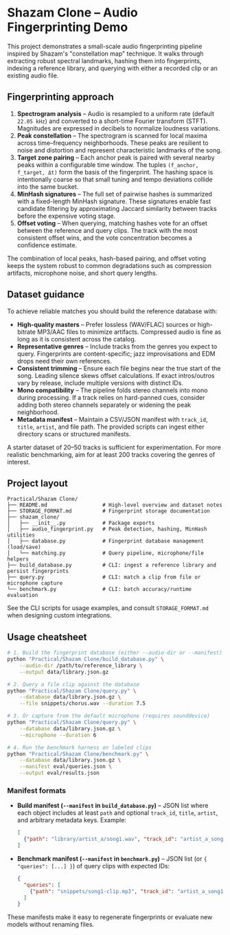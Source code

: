 # Shazam Clone – Audio Fingerprinting Demo

This project demonstrates a small-scale audio fingerprinting pipeline inspired by Shazam's "constellation map" technique. It walks through extracting robust spectral landmarks, hashing them into fingerprints, indexing a reference library, and querying with either a recorded clip or an existing audio file.

## Fingerprinting approach

1. **Spectrogram analysis** – Audio is resampled to a uniform rate (default `22.05 kHz`) and converted to a short-time Fourier transform (STFT). Magnitudes are expressed in decibels to normalize loudness variations.
2. **Peak constellation** – The spectrogram is scanned for local maxima across time–frequency neighborhoods. These peaks are resilient to noise and distortion and represent characteristic landmarks of the song.
3. **Target zone pairing** – Each anchor peak is paired with several nearby peaks within a configurable time window. The tuples `(f_anchor, f_target, Δt)` form the basis of the fingerprint. The hashing space is intentionally coarse so that small tuning and tempo deviations collide into the same bucket.
4. **MinHash signatures** – The full set of pairwise hashes is summarized with a fixed-length MinHash signature. These signatures enable fast candidate filtering by approximating Jaccard similarity between tracks before the expensive voting stage.
5. **Offset voting** – When querying, matching hashes vote for an offset between the reference and query clips. The track with the most consistent offset wins, and the vote concentration becomes a confidence estimate.

The combination of local peaks, hash-based pairing, and offset voting keeps the system robust to common degradations such as compression artifacts, microphone noise, and short query lengths.

## Dataset guidance

To achieve reliable matches you should build the reference database with:

- **High-quality masters** – Prefer lossless (WAV/FLAC) sources or high-bitrate MP3/AAC files to minimize artifacts. Compressed audio is fine as long as it is consistent across the catalog.
- **Representative genres** – Include tracks from the genres you expect to query. Fingerprints are content-specific; jazz improvisations and EDM drops need their own references.
- **Consistent trimming** – Ensure each file begins near the true start of the song. Leading silence skews offset calculations. If exact intros/outros vary by release, include multiple versions with distinct IDs.
- **Mono compatibility** – The pipeline folds stereo channels into mono during processing. If a track relies on hard-panned cues, consider adding both stereo channels separately or widening the peak neighborhood.
- **Metadata manifest** – Maintain a CSV/JSON manifest with `track_id`, `title`, `artist`, and file path. The provided scripts can ingest either directory scans or structured manifests.

A starter dataset of 20–50 tracks is sufficient for experimentation. For more realistic benchmarking, aim for at least 200 tracks covering the genres of interest.

## Project layout

```
Practical/Shazam Clone/
├── README.md                  # High-level overview and dataset notes
├── STORAGE_FORMAT.md          # Fingerprint storage documentation
├── shazam_clone/
│   ├── __init__.py            # Package exports
│   ├── audio_fingerprint.py   # Peak detection, hashing, MinHash utilities
│   ├── database.py            # Fingerprint database management (load/save)
│   └── matching.py            # Query pipeline, microphone/file helpers
├── build_database.py          # CLI: ingest a reference library and persist fingerprints
├── query.py                   # CLI: match a clip from file or microphone capture
└── benchmark.py               # CLI: batch accuracy/runtime evaluation
```

See the CLI scripts for usage examples, and consult `STORAGE_FORMAT.md` when designing custom integrations.

## Usage cheatsheet

```bash
# 1. Build the fingerprint database (either --audio-dir or --manifest)
python "Practical/Shazam Clone/build_database.py" \
    --audio-dir /path/to/reference_library \
    --output data/library.json.gz

# 2. Query a file clip against the database
python "Practical/Shazam Clone/query.py" \
    --database data/library.json.gz \
    --file snippets/chorus.wav --duration 7.5

# 3. Or capture from the default microphone (requires sounddevice)
python "Practical/Shazam Clone/query.py" \
    --database data/library.json.gz \
    --microphone --duration 6

# 4. Run the benchmark harness on labeled clips
python "Practical/Shazam Clone/benchmark.py" \
    --database data/library.json.gz \
    --manifest eval/queries.json \
    --output eval/results.json
```

### Manifest formats

- **Build manifest (`--manifest` in `build_database.py`)** – JSON list where each object includes at least `path` and optional
  `track_id`, `title`, `artist`, and arbitrary metadata keys. Example:

  ```json
  [
    {"path": "library/artist_a/song1.wav", "track_id": "artist_a_song1", "title": "Song 1", "artist": "Artist A"}
  ]
  ```

- **Benchmark manifest (`--manifest` in `benchmark.py`)** – JSON list (or `{ "queries": [...] }`) of query clips with expected
  IDs:

  ```json
  {
    "queries": [
      {"path": "snippets/song1-clip.mp3", "track_id": "artist_a_song1"}
    ]
  }
  ```

These manifests make it easy to regenerate fingerprints or evaluate new models without renaming files.
